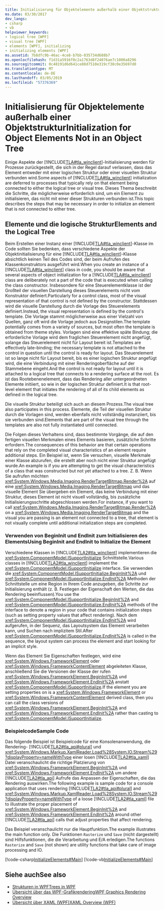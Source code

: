 ```yaml
---
title: Initialisierung für Objektelemente außerhalb einer Objektstruktur
ms.date: 03/30/2017
dev_langs:
- csharp
- vb
helpviewer_keywords:
- logical tree [WPF]
- visual tree [WPF]
- elements [WPF], initializing
- initializing elements [WPF]
ms.assetid: 7b8dfc9b-46ac-4ce8-b7bb-035734d688b7
ms.openlocfilehash: f1d31a5916f0c2a1763d8f24076ae7c1000a8296
ms.sourcegitcommit: 0c48191d6d641ce88d7510e319cf38c0e35697d0
ms.translationtype: MT
ms.contentlocale: de-DE
ms.lasthandoff: 03/05/2019
ms.locfileid: "57376369"
---
```

# <a name="initialization-for-object-elements-not-in-an-object-tree"></a><span data-ttu-id="da9a2-102">Initialisierung für Objektelemente außerhalb einer Objektstruktur</span><span class="sxs-lookup"><span data-stu-id="da9a2-102">Initialization for Object Elements Not in an Object Tree</span></span>
<span data-ttu-id="da9a2-103">Einige Aspekte der [!INCLUDE[TLA#tla_winclient](../../../../includes/tlasharptla-winclient-md.md)]-Initialisierung werden für Prozesse zurückgestellt, die sich in der Regel darauf verlassen, dass das Element entweder mit einer logischen Struktur oder einer visuellen Struktur verbunden wird.</span><span class="sxs-lookup"><span data-stu-id="da9a2-103">Some aspects of [!INCLUDE[TLA#tla_winclient](../../../../includes/tlasharptla-winclient-md.md)] initialization are deferred to processes that typically rely on that element being connected to either the logical tree or visual tree.</span></span> <span data-ttu-id="da9a2-104">Dieses Thema beschreibt die Schritte, die möglicherweise erforderlich sind, um ein Element zu initialisieren, das nicht mit einer dieser Strukturen verbunden ist.</span><span class="sxs-lookup"><span data-stu-id="da9a2-104">This topic describes the steps that may be necessary in order to initialize an element that is not connected to either tree.</span></span>  
  
 
  
## <a name="elements-and-the-logical-tree"></a><span data-ttu-id="da9a2-105">Elemente und die logische Struktur</span><span class="sxs-lookup"><span data-stu-id="da9a2-105">Elements and the Logical Tree</span></span>  
 <span data-ttu-id="da9a2-106">Beim Erstellen einer Instanz einer [!INCLUDE[TLA#tla_winclient](../../../../includes/tlasharptla-winclient-md.md)]-Klasse im Code sollten Sie bedenken, dass verschiedene Aspekte der Objektinitialisierung für eine [!INCLUDE[TLA#tla_winclient](../../../../includes/tlasharptla-winclient-md.md)]-Klasse absichtlich keinen Teil des Codes sind, der beim Aufrufen des Klassenkonstruktors ausgeführt wird.</span><span class="sxs-lookup"><span data-stu-id="da9a2-106">When you create an instance of a [!INCLUDE[TLA#tla_winclient](../../../../includes/tlasharptla-winclient-md.md)] class in code, you should be aware that several aspects of object initialization for a [!INCLUDE[TLA#tla_winclient](../../../../includes/tlasharptla-winclient-md.md)] class are deliberately not a part of the code that is executed when calling the class constructor.</span></span> <span data-ttu-id="da9a2-107">Insbesondere für eine Steuerelementklasse ist der Großteil der visuellen Darstellung dieses Steuerelements nicht vom Konstruktor definiert.</span><span class="sxs-lookup"><span data-stu-id="da9a2-107">Particularly for a control class, most of the visual representation of that control is not defined by the constructor.</span></span> <span data-ttu-id="da9a2-108">Stattdessen wird die visuelle Darstellung durch die Vorlage des Steuerelements definiert.</span><span class="sxs-lookup"><span data-stu-id="da9a2-108">Instead, the visual representation is defined by the control's template.</span></span> <span data-ttu-id="da9a2-109">Die Vorlage stammt möglicherweise aus einer Vielzahl von Quellen, ganz oft wird die Vorlage jedoch aus Designstilen.</span><span class="sxs-lookup"><span data-stu-id="da9a2-109">The template potentially comes from a variety of sources, but most often the template is obtained from theme styles.</span></span> <span data-ttu-id="da9a2-110">Vorlagen sind eine effektive späte Bindung; die erforderliche Vorlage wird dem fraglichen Steuerelement nicht angefügt, solange das Steuerelement nicht für Layout bereit ist.</span><span class="sxs-lookup"><span data-stu-id="da9a2-110">Templates are effectively late-binding; the necessary template is not attached to the control in question until the control is ready for layout.</span></span> <span data-ttu-id="da9a2-111">Das Steuerelement ist so lange nicht für Layout bereit, bis es einer logischen Struktur angefügt wird, die eine Verbindung mit einer Renderingoberfläche auf der Stammebene eingeht.</span><span class="sxs-lookup"><span data-stu-id="da9a2-111">And the control is not ready for layout until it is attached to a logical tree that connects to a rendering surface at the root.</span></span> <span data-ttu-id="da9a2-112">Es ist das Rootebenenelement, dass das Rendering aller untergeordneten Elemente initiiert, so wie in der logischen Struktur definiert.</span><span class="sxs-lookup"><span data-stu-id="da9a2-112">It is that root-level element that initiates the rendering of all of its child elements as defined in the logical tree.</span></span>  
  
 <span data-ttu-id="da9a2-113">Die visuelle Struktur beteiligt sich auch an diesem Prozess.</span><span class="sxs-lookup"><span data-stu-id="da9a2-113">The visual tree also participates in this process.</span></span> <span data-ttu-id="da9a2-114">Elemente, die Teil der visuellen Struktur durch die Vorlagen sind, werden ebenfalls nicht vollständig instanziiert, bis sie verbunden sind.</span><span class="sxs-lookup"><span data-stu-id="da9a2-114">Elements that are part of the visual tree through the templates are also not fully instantiated until connected.</span></span>  
  
 <span data-ttu-id="da9a2-115">Die Folgen dieses Verhaltens sind, dass bestimmte Vorgänge, die auf den fertigen visuellen Merkmalen eines Elements basieren, zusätzliche Schritte erfordern.</span><span class="sxs-lookup"><span data-stu-id="da9a2-115">The consequences of this behavior are that certain operations that rely on the completed visual characteristics of an element require additional steps.</span></span> <span data-ttu-id="da9a2-116">Ein Beispiel ist, wenn Sie versuchen, visuelle Merkmale einer Klasse abzurufen, die erstellt aber noch nicht einer Struktur angefügt wurde.</span><span class="sxs-lookup"><span data-stu-id="da9a2-116">An example is if you are attempting to get the visual characteristics of a class that was constructed but not yet attached to a tree.</span></span> <span data-ttu-id="da9a2-117">Z. B. Wenn Sie aufrufen möchten <xref:System.Windows.Media.Imaging.RenderTargetBitmap.Render%2A> auf eine <xref:System.Windows.Media.Imaging.RenderTargetBitmap> und das visuelle Element Sie übergeben ein Element, das keine Verbindung mit einer Struktur, dieses Element ist nicht visuell vollständig, bis zusätzliche Initialisierungsschritte abgeschlossen werden.</span><span class="sxs-lookup"><span data-stu-id="da9a2-117">For instance, if you want to call <xref:System.Windows.Media.Imaging.RenderTargetBitmap.Render%2A> on a <xref:System.Windows.Media.Imaging.RenderTargetBitmap> and the visual you are passing is an element not connected to a tree, that element is not visually complete until additional initialization steps are completed.</span></span>  
  
### <a name="using-begininit-and-endinit-to-initialize-the-element"></a><span data-ttu-id="da9a2-118">Verwenden von BeginInit und EndInit zum Initialisieren des Elements</span><span class="sxs-lookup"><span data-stu-id="da9a2-118">Using BeginInit and EndInit to Initialize the Element</span></span>  
 <span data-ttu-id="da9a2-119">Verschiedene Klassen in [!INCLUDE[TLA2#tla_winclient](../../../../includes/tla2sharptla-winclient-md.md)] implementieren die <xref:System.ComponentModel.ISupportInitialize> Schnittstelle.</span><span class="sxs-lookup"><span data-stu-id="da9a2-119">Various classes in [!INCLUDE[TLA2#tla_winclient](../../../../includes/tla2sharptla-winclient-md.md)] implement the <xref:System.ComponentModel.ISupportInitialize> interface.</span></span> <span data-ttu-id="da9a2-120">Sie verwenden die <xref:System.ComponentModel.ISupportInitialize.BeginInit%2A> und <xref:System.ComponentModel.ISupportInitialize.EndInit%2A> Methoden der Schnittstelle um eine Region in Ihrem Code anzugeben, die Schritte zur Initialisierung enthält (z. B. Festlegen der Eigenschaft den Werten, die das Rendering beeinflussen).</span><span class="sxs-lookup"><span data-stu-id="da9a2-120">You use the <xref:System.ComponentModel.ISupportInitialize.BeginInit%2A> and <xref:System.ComponentModel.ISupportInitialize.EndInit%2A> methods of the interface to denote a region in your code that contains initialization steps (such as setting property values that affect rendering).</span></span> <span data-ttu-id="da9a2-121">Nach dem <xref:System.ComponentModel.ISupportInitialize.EndInit%2A> wird aufgerufen, in der Sequenz, das Layoutsystem das Element verarbeiten kann, und Suchen nach implizitem Stil.</span><span class="sxs-lookup"><span data-stu-id="da9a2-121">After <xref:System.ComponentModel.ISupportInitialize.EndInit%2A> is called in the sequence, the layout system can process the element and start looking for an implicit style.</span></span>  
  
 <span data-ttu-id="da9a2-122">Wenn das Element Sie Eigenschaften festlegen, wird eine <xref:System.Windows.FrameworkElement> oder <xref:System.Windows.FrameworkContentElement> abgeleiteten Klasse, anschließend Sie die Versionen der Klasse der rufen <xref:System.Windows.FrameworkElement.BeginInit%2A> und <xref:System.Windows.FrameworkElement.EndInit%2A> anstatt <xref:System.ComponentModel.ISupportInitialize>.</span><span class="sxs-lookup"><span data-stu-id="da9a2-122">If the element you are setting properties on is a <xref:System.Windows.FrameworkElement> or <xref:System.Windows.FrameworkContentElement> derived class, then you can call the class versions of <xref:System.Windows.FrameworkElement.BeginInit%2A> and <xref:System.Windows.FrameworkElement.EndInit%2A> rather than casting to <xref:System.ComponentModel.ISupportInitialize>.</span></span>  
  
### <a name="sample-code"></a><span data-ttu-id="da9a2-123">Beispielcode</span><span class="sxs-lookup"><span data-stu-id="da9a2-123">Sample Code</span></span>  
 <span data-ttu-id="da9a2-124">Das folgende Beispiel ist Beispielcode für eine Konsolenanwendung, die Rendering- [!INCLUDE[TLA2#tla_api#plural](../../../../includes/tla2sharptla-apisharpplural-md.md)] und <xref:System.Windows.Markup.XamlReader.Load%28System.IO.Stream%29?displayProperty=nameWithType> einer losen [!INCLUDE[TLA2#tla_xaml](../../../../includes/tla2sharptla-xaml-md.md)] Datei veranschaulicht die richtige Platzierung von <xref:System.Windows.FrameworkElement.BeginInit%2A> und <xref:System.Windows.FrameworkElement.EndInit%2A> um andere [!INCLUDE[TLA2#tla_api](../../../../includes/tla2sharptla-api-md.md)] Aufrufe das Anpassen der Eigenschaften, die das Rendering auswirken.</span><span class="sxs-lookup"><span data-stu-id="da9a2-124">The following example is sample code for a console application that uses rendering [!INCLUDE[TLA2#tla_api#plural](../../../../includes/tla2sharptla-apisharpplural-md.md)] and <xref:System.Windows.Markup.XamlReader.Load%28System.IO.Stream%29?displayProperty=nameWithType> of a loose [!INCLUDE[TLA2#tla_xaml](../../../../includes/tla2sharptla-xaml-md.md)] file to illustrate the proper placement of <xref:System.Windows.FrameworkElement.BeginInit%2A> and <xref:System.Windows.FrameworkElement.EndInit%2A> around other [!INCLUDE[TLA2#tla_api](../../../../includes/tla2sharptla-api-md.md)] calls that adjust properties that affect rendering.</span></span>  
  
 <span data-ttu-id="da9a2-125">Das Beispiel veranschaulicht nur die Hauptfunktion.</span><span class="sxs-lookup"><span data-stu-id="da9a2-125">The example illustrates the main function only.</span></span> <span data-ttu-id="da9a2-126">Die Funktionen `Rasterize` und `Save` (nicht dargestellt) sind Hilfsfunktionen, die die Verarbeitung und E/A erledigen.</span><span class="sxs-lookup"><span data-stu-id="da9a2-126">The functions `Rasterize` and `Save` (not shown) are utility functions that take care of image processing and IO.</span></span>  
  
 [!code-csharp[InitializeElements#Main](~/samples/snippets/csharp/VS_Snippets_Wpf/InitializeElements/CSharp/initializeelements.cs#main)]
 [!code-vb[InitializeElements#Main](~/samples/snippets/visualbasic/VS_Snippets_Wpf/InitializeElements/VisualBasic/initializeelements.vb#main)]  
  
## <a name="see-also"></a><span data-ttu-id="da9a2-127">Siehe auch</span><span class="sxs-lookup"><span data-stu-id="da9a2-127">See also</span></span>
- [<span data-ttu-id="da9a2-128">Strukturen in WPF</span><span class="sxs-lookup"><span data-stu-id="da9a2-128">Trees in WPF</span></span>](trees-in-wpf.md)
- [<span data-ttu-id="da9a2-129">Übersicht über das WPF-Grafikrendering</span><span class="sxs-lookup"><span data-stu-id="da9a2-129">WPF Graphics Rendering Overview</span></span>](../graphics-multimedia/wpf-graphics-rendering-overview.md)
- [<span data-ttu-id="da9a2-130">Übersicht über XAML (WPF)</span><span class="sxs-lookup"><span data-stu-id="da9a2-130">XAML Overview (WPF)</span></span>](xaml-overview-wpf.md)
